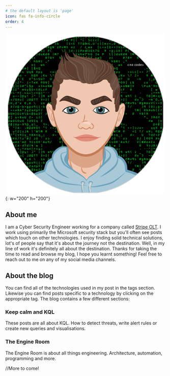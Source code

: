 ```yaml
---
# the default layout is 'page'
icon: fas fa-info-circle
order: 4
---
```


![Desktop View](/assets/img/favicons/AvatarCircular.png){: w="200" h="200"}

## About me
I am a Cyber Security Engineer working for a company called [Stripe OLT](https://www.stripeolt.com). I work using primarily the Microsoft security stack but you'll often see posts which touch on other technologies. I enjoy finding solid technical solutions, lot's of people say that it's about the journey not the destination. Well, in my line of work it's definitely all about the destination. Thanks for taking the time to read and browse my blog, I hope you learnt something! Feel free to reach out to me on any of my social media channels.

## About the blog
You can find all of the technologies used in my post in the tags section. Likewise you can find posts specific to a technology by clicking on the appropriate tag. The blog contains a few different sections:

### Keep calm and KQL
These posts are all about KQL. How to detect threats, write alert rules or create new queries and visualisations. 

### The Engine Room
The Engine Room is about all things engineering. Architecture, automation, programming and more.


//More to come!

